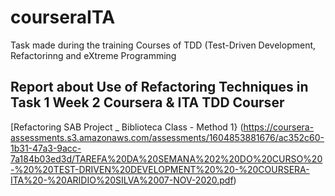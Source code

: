 # courseraITA
Task made during the training Courses of TDD (Test-Driven Development, Refactorinng and eXtreme Programming

## Report about Use of Refactoring Techniques in Task 1 Week 2 Coursera & ITA  TDD Courser

[Refactoring SAB Project _ Biblioteca Class - Method 1} (https://coursera-assessments.s3.amazonaws.com/assessments/1604853881676/ac352c60-1b31-47a3-9acc-7a184b03ed3d/TAREFA%20DA%20SEMANA%202%20DO%20CURSO%20-%20%20TEST-DRIVEN%20DEVELOPMENT%20%20-%20COURSERA-ITA%20-%20ARIDIO%20SILVA%2007-NOV-2020.pdf)

